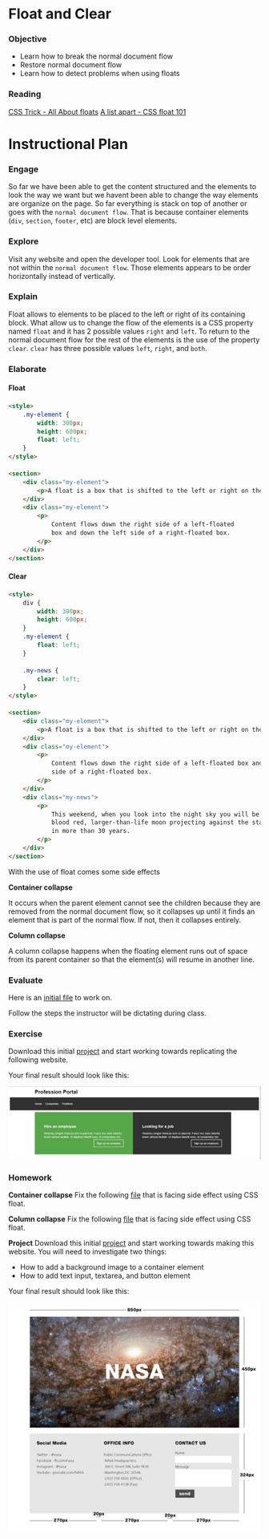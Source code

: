 # Float and Clear

### Objective

* Learn how to break the normal document flow
* Restore normal document flow
* Learn how to detect problems when using floats

### Reading
[CSS Trick - All About floats](https://css-tricks.com/all-about-floats/)
[A list apart - CSS float 101](http://alistapart.com/article/css-floats-101)

# Instructional Plan

### Engage

So far we have been able to get the content structured and the elements to look the way we want but we havent been able to change the way elements are organize on the page. So far everything is stack on top of another or goes with the `normal document flow`. That is because container elements (`div`, `section`, `footer`, etc) are block level elements.

### Explore

Visit any website and open the developer tool. Look for elements that are not within the `normal document flow`. Those elements appears to be order horizontally instead of vertically.

### Explain

Float allows to elements to be placed to the left or right of its containing block. What allow us to change the flow of the elements is a CSS property named `float` and it has 2 possible values `right` and `left`. To return to the normal document flow for the rest of the elements is the use of the property `clear`. `clear` has three possible values `left`, `right`, and `both`.

### Elaborate

#### Float

```html
<style>
    .my-element {
        width: 300px;
        height: 600px;
        float: left;
    }
</style>

<section>
    <div class="my-element">
        <p>A float is a box that is shifted to the left or right on the current line.</p>
    </div>
    <div class="my-element">
        <p>
            Content flows down the right side of a left-floated 
            box and down the left side of a right-floated box.
        </p>
    </div>
</section>
```

#### Clear

```html
<style>
    div {
        width: 300px;
        height: 600px;
    }
    .my-element {
        float: left;
    }
    
    .my-news {
        clear: left;
    }
</style>

<section>
    <div class="my-element">
        <p>A float is a box that is shifted to the left or right on the current line.</p>
    </div>
    <div class="my-element">
        <p>
            Content flows down the right side of a left-floated box and down the left
            side of a right-floated box.
        </p>
    </div>
    <div class="my-news">
        <p>
            This weekend, when you look into the night sky you will be able to see a 
            blood red, larger-than-life moon projecting against the stars; the first 
            in more than 30 years.
        </p>
    </div>
</section>
```

With the use of float comes some side effects

**Container collapse**

It occurs when the parent element cannot see the children because they are removed from the normal document flow, so it collapses up until it finds an element that is part of the normal flow. If not, then it collapses entirely.

**Column collapse**

A column collapse happens when the floating element runs out of space from its parent container so that the element(s) will resume in another line.

### Evaluate

Here is an [initial file](../exercises/05/evaluate.html) to work on.

Follow the steps the instructor will be dictating during class.

### Exercise

Download this initial [project](../exercises/05/exercise.zip) and start working towards replicating the following website.

Your final result should look like this:

![Exercise Day 05](../images/exercise-05.jpg)

### Homework

**Container collapse**
Fix the following [file](../exercises/05/container-collapse.html) that is facing side effect using CSS float.

**Column collapse**
Fix the following [file](../exercises/05/column-collapse.html) that is facing side effect using CSS float.

**Project**
Download this initial [project](../exercises/05/homework.zip) and start working towards making this website.
You will need to investigate two things:
* How to add a background image to a container element
* How to add text input, textarea, and button element

Your final result should look like this:

![Homework NASA](../images/homework-day-5.jpg)
